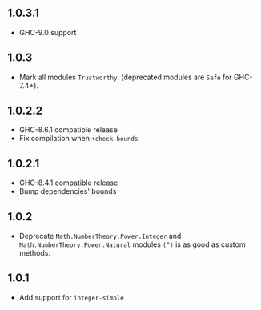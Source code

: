 1.0.3.1
-------

- GHC-9.0 support

1.0.3
-----

- Mark all modules `Trustworthy`. (deprecated modules are `Safe` for GHC-7.4+).

1.0.2.2
-------

- GHC-8.6.1 compatible release
- Fix compilation when `+check-bounds`

1.0.2.1
-------

- GHC-8.4.1 compatible release
- Bump dependencies' bounds

1.0.2
-----

- Deprecate `Math.NumberTheory.Power.Integer` and `Math.NumberTheory.Power.Natural` modules
  `(^)` is as good as custom methods.

1.0.1
-----

- Add support for `integer-simple`
